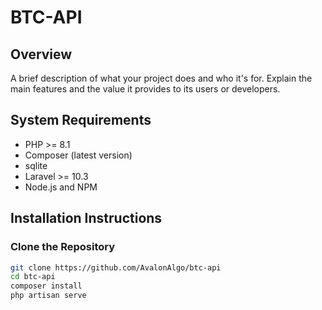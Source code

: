 # BTC-API

## Overview

A brief description of what your project does and who it's for. Explain the main features and the value it provides to its users or developers.

## System Requirements

- PHP >= 8.1
- Composer (latest version)
- sqlite
- Laravel >= 10.3
- Node.js and NPM

## Installation Instructions

### Clone the Repository

```bash
git clone https://github.com/AvalonAlgo/btc-api
cd btc-api
composer install
php artisan serve
